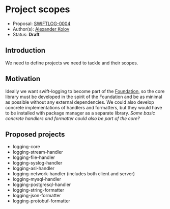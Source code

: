 # Project scopes

* Proposal: [SWIFTLOG-0004](https://github.com/akolov/swift-logging/blob/master/proposals/0004-project-scopes.md)
* Author(s): [Alexander Kolov](https://github.com/akolov)
* Status: **Draft**

## Introduction

We need to define projects we need to tackle and their scopes.

## Motivation

Ideally we want swift-logging to become part of the [Foundation](https://github.com/apple/swift-corelibs-foundation), so the core library must be developed in the spirit of the Foundation and be as minimal as possible without any external dependencies.
We could also develop concrete implementations of handlers and formatters, but they would have to be installed with package manager as a separate library.
_Some basic concrete handlers and formatter could also be part of the core?_

## Proposed projects

 * logging-core
 * logging-stream-handler
 * logging-file-handler
 * logging-syslog-handler
 * logging-asl-handler
 * logging-network-handler (includes both client and server)
 * logging-mysql-handler
 * logging-postgresql-handler
 * logging-string-formatter
 * logging-json-formatter
 * logging-protobuf-formatter
